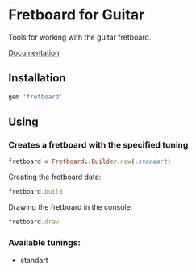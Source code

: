# Fretboard for Guitar

Tools for working with the guitar fretboard.

[Documentation](https://www.rubydoc.info/gems/fretboard)

## Installation

```ruby
gem 'fretboard'
```

## Using

### Creates a fretboard with the specified tuning

```ruby
fretboard = Fretboard::Builder.new(:standart)
```

Creating the fretboard data:

```ruby
fretboard.build
```

Drawing the fretboard in the console:

```ruby
fretboard.draw
```

### Available tunings:

- standart
